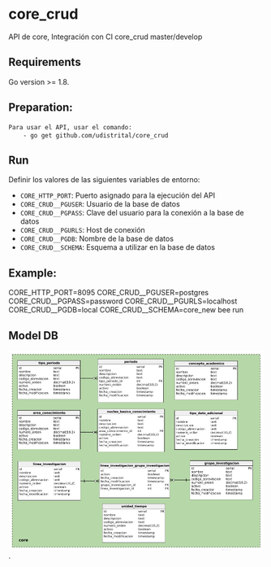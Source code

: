 # core_crud
API de core, Integración con CI
core_crud master/develop
 ## Requirements
Go version >= 1.8.
 ## Preparation:
    Para usar el API, usar el comando:
        - go get github.com/udistrital/core_crud
 ## Run
 Definir los valores de las siguientes variables de entorno:
  - `CORE_HTTP_PORT`: Puerto asignado para la ejecución del API
 - `CORE_CRUD__PGUSER`: Usuario de la base de datos
 - `CORE_CRUD__PGPASS`: Clave del usuario para la conexión a la base de datos  
 - `CORE_CRUD__PGURLS`: Host de conexión
 - `CORE_CRUD__PGDB`: Nombre de la base de datos
 - `CORE_CRUD__SCHEMA`: Esquema a utilizar en la base de datos
 ## Example:
CORE_HTTP_PORT=8095 CORE_CRUD__PGUSER=postgres CORE_CRUD__PGPASS=password CORE_CRUD__PGURLS=localhost CORE_CRUD__PGDB=local CORE_CRUD__SCHEMA=core_new bee run
 ## Model DB
![image](https://github.com/udistrital/core_crud/blob/develop/modelo_core_crud.png).
